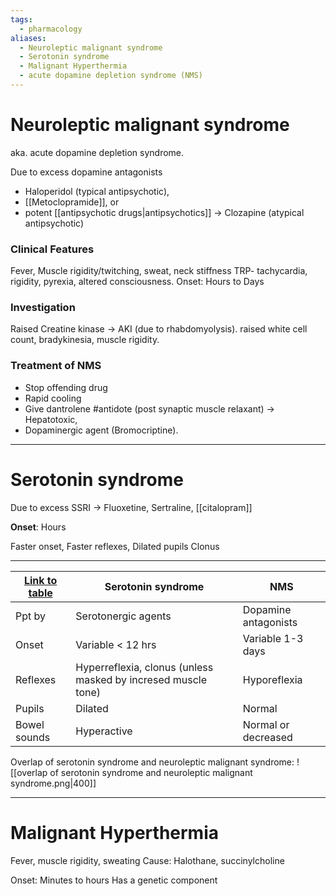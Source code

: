 ```yaml
---
tags:
  - pharmacology
aliases:
  - Neuroleptic malignant syndrome
  - Serotonin syndrome
  - Malignant Hyperthermia
  - acute dopamine depletion syndrome (NMS)
---
```

# Neuroleptic malignant syndrome
aka. acute dopamine depletion syndrome. 

Due to excess dopamine antagonists
- Haloperidol (typical antipsychotic), 
- [[Metoclopramide]], or 
- potent [[antipsychotic drugs|antipsychotics]] -> Clozapine (atypical antipsychotic)
### Clinical Features
Fever, Muscle rigidity/twitching, sweat, neck stiffness
TRP- tachycardia, rigidity, pyrexia, altered consciousness. 
Onset: Hours to Days 

### Investigation
Raised Creatine kinase -> AKI (due to rhabdomyolysis). 
raised white cell count, bradykinesia, muscle rigidity.

### Treatment of NMS
- Stop offending drug
- Rapid cooling 
- Give dantrolene #antidote (post synaptic muscle relaxant) -> Hepatotoxic, 
- Dopaminergic agent (Bromocriptine). 

---
# Serotonin syndrome
Due to excess SSRI -> Fluoxetine, Sertraline, [[citalopram]]

**Onset**: Hours

Faster onset,
Faster reflexes,
Dilated pupils
Clonus

---

| [Link to table](https://www.medsafe.govt.nz/profs/PUArticles/Dec2012Neuroleptic.htm) | Serotonin syndrome                                            | NMS                  |
| ------------------------------------------------------------------------------------ | ------------------------------------------------------------- | -------------------- |
| Ppt by                                                                               | Serotonergic agents                                           | Dopamine antagonists |
| Onset                                                                                | Variable < 12 hrs                                             | Variable 1-3 days    |
| Reflexes                                                                             | Hyperreflexia, clonus (unless masked by incresed muscle tone) | Hyporeflexia         |
| Pupils                                                                               | Dilated                                                       | Normal               |
| Bowel sounds                                                                         | Hyperactive                                                   | Normal or decreased  |

Overlap of serotonin syndrome and neuroleptic malignant syndrome: ![[overlap of serotonin syndrome and neuroleptic malignant syndrome.png|400]]

---
# Malignant Hyperthermia
Fever, muscle rigidity, sweating 
Cause: Halothane, succinylcholine

Onset: Minutes to hours 
Has a genetic component
